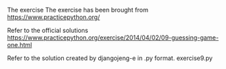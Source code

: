 The exercise The exercise has been brought from https://www.practicepython.org/

Refer to the official solutions https://www.practicepython.org/exercise/2014/04/02/09-guessing-game-one.html 

Refer to the solution created by djangojeng-e in .py format. exercise9.py
